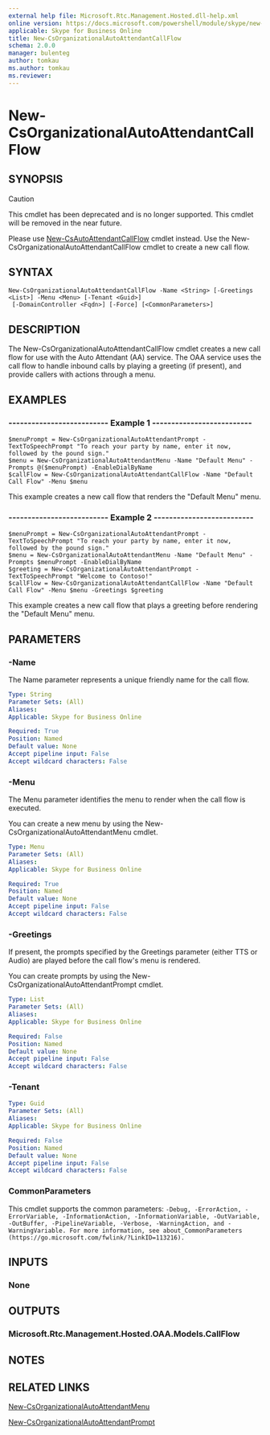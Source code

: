 ```yaml
---
external help file: Microsoft.Rtc.Management.Hosted.dll-help.xml
online version: https://docs.microsoft.com/powershell/module/skype/new-csorganizationalautoattendantcallflow
applicable: Skype for Business Online
title: New-CsOrganizationalAutoAttendantCallFlow
schema: 2.0.0
manager: bulenteg
author: tomkau
ms.author: tomkau
ms.reviewer:
---
```


# New-CsOrganizationalAutoAttendantCallFlow

## SYNOPSIS
> [!CAUTION]
> This cmdlet has been deprecated and is no longer supported.  This cmdlet will be removed in the near future.
> 
> Please use [New-CsAutoAttendantCallFlow](New-CsAutoAttendantCallFlow.md) cmdlet instead.
Use the New-CsOrganizationalAutoAttendantCallFlow cmdlet to create a new call flow.

## SYNTAX

```
New-CsOrganizationalAutoAttendantCallFlow -Name <String> [-Greetings <List>] -Menu <Menu> [-Tenant <Guid>]
 [-DomainController <Fqdn>] [-Force] [<CommonParameters>]
```

## DESCRIPTION
The New-CsOrganizationalAutoAttendantCallFlow cmdlet creates a new call flow for use with the Auto Attendant (AA) service. The OAA service uses the call flow to handle inbound calls by playing a greeting (if present), and provide callers with actions through a menu.


## EXAMPLES

### -------------------------- Example 1 --------------------------
```
$menuPrompt = New-CsOrganizationalAutoAttendantPrompt -TextToSpeechPrompt "To reach your party by name, enter it now, followed by the pound sign."
$menu = New-CsOrganizationalAutoAttendantMenu -Name "Default Menu" -Prompts @($menuPrompt) -EnableDialByName 
$callFlow = New-CsOrganizationalAutoAttendantCallFlow -Name "Default Call Flow" -Menu $menu
```

This example creates a new call flow that renders the "Default Menu" menu.

### -------------------------- Example 2 --------------------------
```
$menuPrompt = New-CsOrganizationalAutoAttendantPrompt -TextToSpeechPrompt "To reach your party by name, enter it now, followed by the pound sign."
$menu = New-CsOrganizationalAutoAttendantMenu -Name "Default Menu" -Prompts $menuPrompt -EnableDialByName 
$greeting = New-CsOrganizationalAutoAttendantPrompt -TextToSpeechPrompt "Welcome to Contoso!"
$callFlow = New-CsOrganizationalAutoAttendantCallFlow -Name "Default Call Flow" -Menu $menu -Greetings $greeting
```

This example creates a new call flow that plays a greeting before rendering the "Default Menu" menu.

## PARAMETERS

### -Name
The Name parameter represents a unique friendly name for the call flow.

```yaml
Type: String
Parameter Sets: (All)
Aliases: 
Applicable: Skype for Business Online

Required: True
Position: Named
Default value: None
Accept pipeline input: False
Accept wildcard characters: False
```

### -Menu
The Menu parameter identifies the menu to render when the call flow is executed.

You can create a new menu by using the New-CsOrganizationalAutoAttendantMenu cmdlet.

```yaml
Type: Menu
Parameter Sets: (All)
Aliases: 
Applicable: Skype for Business Online

Required: True
Position: Named
Default value: None
Accept pipeline input: False
Accept wildcard characters: False
```

### -Greetings
If present, the prompts specified by the Greetings parameter (either TTS or Audio) are played before the call flow's menu is rendered.

You can create prompts by using the New-CsOrganizationalAutoAttendantPrompt cmdlet.

```yaml
Type: List
Parameter Sets: (All)
Aliases: 
Applicable: Skype for Business Online

Required: False
Position: Named
Default value: None
Accept pipeline input: False
Accept wildcard characters: False
```

### -Tenant

```yaml
Type: Guid
Parameter Sets: (All)
Aliases: 
Applicable: Skype for Business Online

Required: False
Position: Named
Default value: None
Accept pipeline input: False
Accept wildcard characters: False
```

### CommonParameters
This cmdlet supports the common parameters: `-Debug, -ErrorAction, -ErrorVariable, -InformationAction, -InformationVariable, -OutVariable, -OutBuffer, -PipelineVariable, -Verbose, -WarningAction, and -WarningVariable. For more information, see about_CommonParameters (https://go.microsoft.com/fwlink/?LinkID=113216).`

## INPUTS

### None


## OUTPUTS

### Microsoft.Rtc.Management.Hosted.OAA.Models.CallFlow


## NOTES

## RELATED LINKS

[New-CsOrganizationalAutoAttendantMenu](New-CsOrganizationalAutoAttendantMenu.md)

[New-CsOrganizationalAutoAttendantPrompt](New-CsOrganizationalAutoAttendantPrompt.md)
